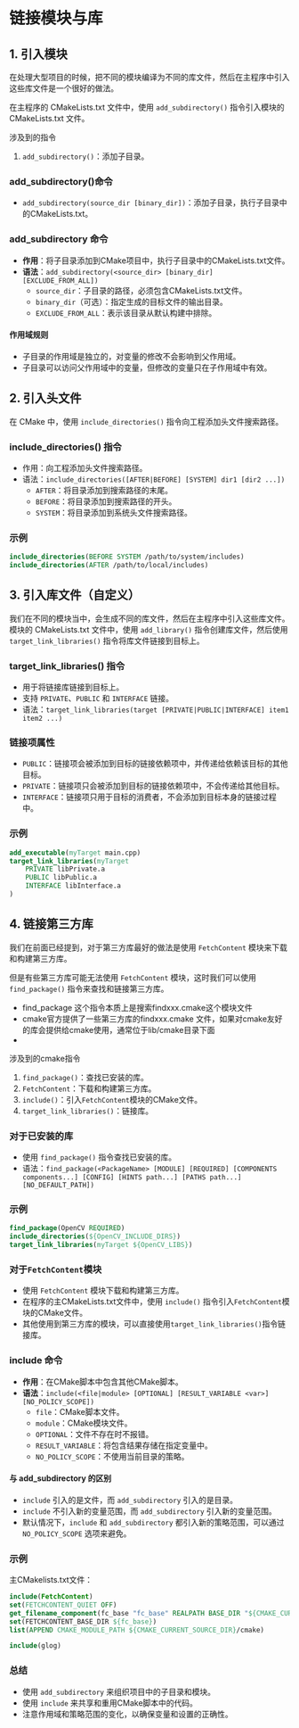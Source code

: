 ﻿# 链接模块与库

## 1. 引入模块

在处理大型项目的时候，把不同的模块编译为不同的库文件，然后在主程序中引入这些库文件是一个很好的做法。

在主程序的 CMakeLists.txt 文件中，使用 `add_subdirectory()` 指令引入模块的 CMakeLists.txt 文件。

涉及到的指令
1. `add_subdirectory()`：添加子目录。

### add_subdirectory()命令
- `add_subdirectory(source_dir [binary_dir])`：添加子目录，执行子目录中的CMakeLists.txt。

### add_subdirectory 命令
- **作用**：将子目录添加到CMake项目中，执行子目录中的CMakeLists.txt文件。
- **语法**：`add_subdirectory(<source_dir> [binary_dir] [EXCLUDE_FROM_ALL])`
  - `source_dir`：子目录的路径，必须包含CMakeLists.txt文件。
  - `binary_dir`（可选）：指定生成的目标文件的输出目录。
  - `EXCLUDE_FROM_ALL`：表示该目录从默认构建中排除。

#### 作用域规则
- 子目录的作用域是独立的，对变量的修改不会影响到父作用域。
- 子目录可以访问父作用域中的变量，但修改的变量只在子作用域中有效。


## 2. 引入头文件

在 CMake 中，使用 `include_directories()` 指令向工程添加头文件搜索路径。

### include_directories() 指令
- 作用：向工程添加头文件搜索路径。
- 语法：`include_directories([AFTER|BEFORE] [SYSTEM] dir1 [dir2 ...])`
  - `AFTER`：将目录添加到搜索路径的末尾。
  - `BEFORE`：将目录添加到搜索路径的开头。
  - `SYSTEM`：将目录添加到系统头文件搜索路径。

### 示例
```cmake
include_directories(BEFORE SYSTEM /path/to/system/includes)
include_directories(AFTER /path/to/local/includes)
```

## 3. 引入库文件（自定义）

我们在不同的模块当中，会生成不同的库文件，然后在主程序中引入这些库文件。
模块的 CMakeLists.txt 文件中，使用 `add_library()` 指令创建库文件，然后使用 `target_link_libraries()` 指令将库文件链接到目标上。

### target_link_libraries() 指令
- 用于将链接库链接到目标上。
- 支持 `PRIVATE`、`PUBLIC` 和 `INTERFACE` 链接。
- 语法：`target_link_libraries(target [PRIVATE|PUBLIC|INTERFACE] item1 item2 ...)`

### 链接项属性
- `PUBLIC`：链接项会被添加到目标的链接依赖项中，并传递给依赖该目标的其他目标。
- `PRIVATE`：链接项只会被添加到目标的链接依赖项中，不会传递给其他目标。
- `INTERFACE`：链接项只用于目标的消费者，不会添加到目标本身的链接过程中。

### 示例
```cmake
add_executable(myTarget main.cpp)
target_link_libraries(myTarget
    PRIVATE libPrivate.a
    PUBLIC libPublic.a
    INTERFACE libInterface.a
)
```

## 4. 链接第三方库

我们在前面已经提到，对于第三方库最好的做法是使用 `FetchContent` 模块来下载和构建第三方库。

但是有些第三方库可能无法使用 `FetchContent` 模块，这时我们可以使用 `find_package()` 指令来查找和链接第三方库。

+ find_package 这个指令本质上是搜索findxxx.cmake这个模块文件
+ cmake官方提供了一些第三方库的findxxx.cmake 文件，如果对cmake友好的库会提供给cmake使用，通常位于lib/cmake目录下面
+ 

涉及到的cmake指令
1. `find_package()`：查找已安装的库。
2. `FetchContent`：下载和构建第三方库。
3. `include()`：引入`FetchContent`模块的CMake文件。
4. `target_link_libraries()`：链接库。

### 对于已安装的库
- 使用 `find_package()` 指令查找已安装的库。
- 语法：`find_package(<PackageName> [MODULE] [REQUIRED] [COMPONENTS components...] [CONFIG] [HINTS path...] [PATHS path...] [NO_DEFAULT_PATH])`

### 示例
```cmake
find_package(OpenCV REQUIRED)
include_directories(${OpenCV_INCLUDE_DIRS})
target_link_libraries(myTarget ${OpenCV_LIBS})
```

### 对于`FetchContent`模块
- 使用 `FetchContent` 模块下载和构建第三方库。
- 在程序的主CMakeLists.txt文件中，使用 `include()` 指令引入`FetchContent`模块的CMake文件。
- 其他使用到第三方库的模块，可以直接使用`target_link_libraries()`指令链接库。

### include 命令
- **作用**：在CMake脚本中包含其他CMake脚本。
- **语法**：`include(<file|module> [OPTIONAL] [RESULT_VARIABLE <var>] [NO_POLICY_SCOPE])`
  - `file`：CMake脚本文件。
  - `module`：CMake模块文件。
  - `OPTIONAL`：文件不存在时不报错。
  - `RESULT_VARIABLE`：将包含结果存储在指定变量中。
  - `NO_POLICY_SCOPE`：不使用当前目录的策略。

#### 与 add_subdirectory 的区别
- `include` 引入的是文件，而 `add_subdirectory` 引入的是目录。
- `include` 不引入新的变量范围，而 `add_subdirectory` 引入新的变量范围。
- 默认情况下，`include` 和 `add_subdirectory` 都引入新的策略范围，可以通过 `NO_POLICY_SCOPE` 选项来避免。

### 示例
主CMakelists.txt文件：
```cmake
include(FetchContent)
set(FETCHCONTENT_QUIET OFF)
get_filename_component(fc_base "fc_base" REALPATH BASE_DIR "${CMAKE_CURRENT_SOURCE_DIR}")
set(FETCHCONTENT_BASE_DIR ${fc_base})
list(APPEND CMAKE_MODULE_PATH ${CMAKE_CURRENT_SOURCE_DIR}/cmake)

include(glog)
```

### 总结
- 使用 `add_subdirectory` 来组织项目中的子目录和模块。
- 使用 `include` 来共享和重用CMake脚本中的代码。
- 注意作用域和策略范围的变化，以确保变量和设置的正确性。
